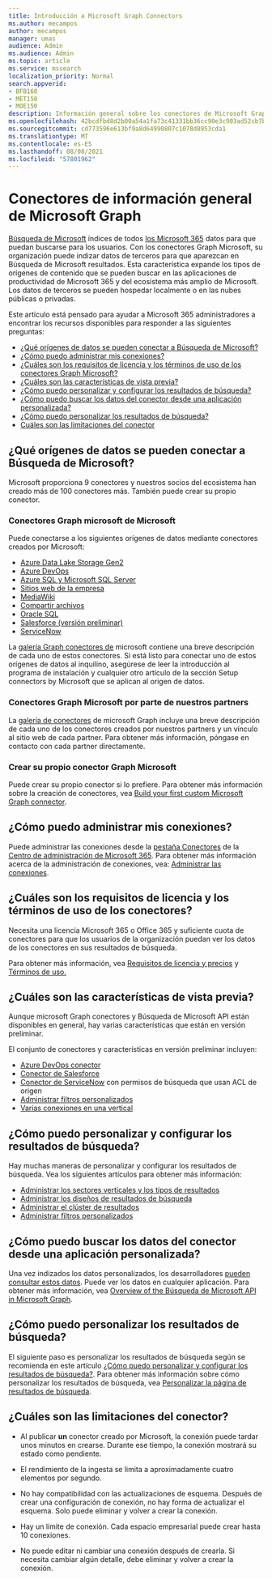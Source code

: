 ```yaml
---
title: Introducción a Microsoft Graph Connectors
ms.author: mecampos
author: mecampos
manager: umas
audience: Admin
ms.audience: Admin
ms.topic: article
ms.service: mssearch
localization_priority: Normal
search.appverid:
- BFB160
- MET150
- MOE150
description: Información general sobre los conectores de Microsoft Graph para Búsqueda de Microsoft
ms.openlocfilehash: 42bcdfbd8d2b00a54a1fa73c41331bb36cc90e3c903ad52cb7b37888a4fb317e
ms.sourcegitcommit: cd773596e613bf9a8d64990807c1078d8953cda1
ms.translationtype: MT
ms.contentlocale: es-ES
ms.lasthandoff: 08/08/2021
ms.locfileid: "57801962"
---
```

<!---Previous ms.author: monaray --->

# <a name="overview-of-microsoft-graph-connectors"></a>Conectores de información general de Microsoft Graph

[Búsqueda de Microsoft](./overview-microsoft-search.md) índices de todos [los Microsoft 365](https://www.microsoft.com/microsoft-365) datos para que puedan buscarse para los usuarios. Con los conectores Graph Microsoft, su organización puede indizar datos de terceros para que aparezcan en Búsqueda de Microsoft resultados. Esta característica expande los tipos de orígenes de contenido que se pueden buscar en las aplicaciones de productividad de Microsoft 365 y del ecosistema más amplio de Microsoft. Los datos de terceros se pueden hospedar localmente o en las nubes públicas o privadas.

<!---link Microsoft Graph reference in line 19 when we have access to relevant documentation--->

Este artículo está pensado para ayudar a Microsoft 365 administradores a encontrar los recursos disponibles para responder a las siguientes preguntas:

* [¿Qué orígenes de datos se pueden conectar a Búsqueda de Microsoft?](#what-data-sources-can-be-connected-to-microsoft-search)
* [¿Cómo puedo administrar mis conexiones?](#how-do-i-manage-my-connections)
* [¿Cuáles son los requisitos de licencia y los términos de uso de los conectores Graph Microsoft?](#what-are-the-license-requirements-and-terms-of-use-for-connectors)
* [¿Cuáles son las características de vista previa?](#what-are-the-preview-features)
* [¿Cómo puedo personalizar y configurar los resultados de búsqueda?](#how-do-i-customize-and-configure-search-results)
* [¿Cómo puedo buscar los datos del conector desde una aplicación personalizada?](#how-do-i-search-my-connector-data-from-a-custom-application)
* [¿Cómo puedo personalizar los resultados de búsqueda?](#how-do-i-customize-search-results)
* [Cuáles son las limitaciones del conector](#what-are-the-connector-limitations)

<!---Add Value, scenario, example, and/or graphic in December updates--->
<!---Probably remove architecture section below
## Architecture

The following architectural diagram of the Microsoft Graph platform shows how Graph connector content flows through content indexing to user results in [Microsoft Search](./overview-microsoft-search.md) clients. The rest of this section explains each of the key building blocks in the diagram.

![Diagram: on-premises and cloud-based data is pulled by connectors and indexed by the Microsoft Search API, and then the Microsoft Search service delivers the results to users.](media/connectors-overview/highlevel-connectors.png)
Graph connectors can pull data from cloud-based (SaaS) data sources and on-premises data stores. The above diagram shows connections to only two data sources, but you can add connections to up ten sources per tenant.

The Microsoft Graph Connectors API instantiates one connection per data source. Then, the API indexes and stores the data. Established connections interact with Microsoft Search, so users can get search results.

You can use the Microsoft 365 [admin center](https://admin.microsoft.com) to setup and manage any of the Graph connectors by Microsoft. The admin center has a simple user interface that makes it easy to establish the connection to your data source, and monitor connection status and utilization.

***Edit paragraph below***
To create a **connection** to a data source, admins need authenticated access to the data and the entire content repository. The data is fed to the graph connector service for indexing.--->

## <a name="what-data-sources-can-be-connected-to-microsoft-search"></a>¿Qué orígenes de datos se pueden conectar a Búsqueda de Microsoft?

Microsoft proporciona 9 conectores y nuestros socios del ecosistema han creado más de 100 conectores más. También puede crear su propio conector.

### <a name="microsoft-graph-connectors-by-microsoft"></a>Conectores Graph microsoft de Microsoft

Puede conectarse a los siguientes orígenes de datos mediante conectores creados por Microsoft:

<!---Add links below when new docs are created--->
* [Azure Data Lake Storage Gen2](azure-data-lake-connector.md)
* [Azure DevOps](azure-devops-connector.md)
* [Azure SQL y Microsoft SQL Server](MSSQL-connector.md)
* [Sitios web de la empresa](enterprise-web-connector.md)
* [MediaWiki](mediawiki-connector.md)
* [Compartir archivos](fileshare-connector.md)
* [Oracle SQL](OracleSQL-connector.md)
* [Salesforce (versión preliminar)](salesforce-connector.md)
* [ServiceNow](servicenow-connector.md)

La [galería Graph conectores de](https://www.microsoft.com/microsoft-search/connectors) microsoft contiene una breve descripción de cada uno de estos conectores. Si está listo para conectar uno de estos orígenes de datos [](configure-connector.md) al inquilino, asegúrese de leer la introducción al programa de instalación y cualquier otro artículo de la sección Setup connectors by Microsoft que se aplican al origen de datos.

### <a name="microsoft-graph-connectors-by-our-partners"></a>Conectores Graph Microsoft por parte de nuestros partners

La [galería de conectores](https://www.microsoft.com/microsoft-search/connectors) de microsoft Graph incluye una breve descripción de cada uno de los conectores creados por nuestros partners y un vínculo al sitio web de cada partner. Para obtener más información, póngase en contacto con cada partner directamente.

### <a name="build-your-own-microsoft-graph-connector"></a>Crear su propio conector Graph Microsoft

Puede crear su propio conector si lo prefiere. Para obtener más información sobre la creación de conectores, vea [Build your first custom Microsoft Graph connector](/graph/connecting-external-content-build-quickstart).

## <a name="how-do-i-manage-my-connections"></a>¿Cómo puedo administrar mis conexiones?

Puede administrar las conexiones desde la [pestaña Conectores](https://admin.microsoft.com/Adminportal/Home#/MicrosoftSearch/Connectors) de la [Centro de administración de Microsoft 365](https://admin.microsoft.com/). Para obtener más información acerca de la administración de conexiones, vea: [Administrar las conexiones](manage-connector.md).

## <a name="what-are-the-license-requirements-and-terms-of-use-for-connectors"></a>¿Cuáles son los requisitos de licencia y los términos de uso de los conectores?

Necesita una licencia Microsoft 365 o Office 365 y suficiente cuota de conectores para que los usuarios de la organización puedan ver los datos de los conectores en sus resultados de búsqueda.

Para obtener más información, vea [Requisitos de licencia y precios](licensing.md) y [Términos de uso.](terms-of-use.md)

## <a name="what-are-the-preview-features"></a>¿Cuáles son las características de vista previa?

Aunque microsoft Graph conectores y Búsqueda de Microsoft API están disponibles en general, hay varias características que están en versión preliminar.

El conjunto de conectores y características en versión preliminar incluyen:

* [Azure DevOps conector](azure-devops-connector.md)
* [Conector de Salesforce](salesforce-connector.md)
* [Conector de ServiceNow](servicenow-connector.md) con permisos de búsqueda que usan ACL de origen
* [Administrar filtros personalizados](custom-filters.md)
* [Varias conexiones en una vertical](customize-search-page.md#multiple-connections-in-a-vertical)

## <a name="how-do-i-customize-and-configure-search-results"></a>¿Cómo puedo personalizar y configurar los resultados de búsqueda?

Hay muchas maneras de personalizar y configurar los resultados de búsqueda. Vea los siguientes artículos para obtener más información:

* [Administrar los sectores verticales y los tipos de resultados](customize-search-page.md)
* [Administrar los diseños de resultados de búsqueda](customize-results-layout.md)
* [Administrar el clúster de resultados](result-cluster.md)
* [Administrar filtros personalizados](custom-filters.md)

## <a name="how-do-i-search-my-connector-data-from-a-custom-application"></a>¿Cómo puedo buscar los datos del conector desde una aplicación personalizada?

Una vez indizados los datos personalizados, los desarrolladores [pueden consultar estos datos](/graph/search-concept-custom-types). Puede ver los datos en cualquier aplicación. Para obtener más información, vea [Overview of the Búsqueda de Microsoft API in Microsoft Graph](/graph/search-concept-overview).

## <a name="how-do-i-customize-search-results"></a>¿Cómo puedo personalizar los resultados de búsqueda?

El siguiente paso es personalizar los resultados de búsqueda según se recomienda en este artículo [¿Cómo puedo personalizar y configurar los resultados de búsqueda?](#how-do-i-customize-and-configure-search-results). Para obtener más información sobre cómo personalizar los resultados de búsqueda, vea [Personalizar la página de resultados de búsqueda](customize-search-page.md).

## <a name="what-are-the-connector-limitations"></a>¿Cuáles son las limitaciones del conector?

* Al publicar **un** conector creado por Microsoft, la conexión puede tardar unos minutos en crearse. Durante ese tiempo, la conexión mostrará su estado como pendiente.

* El rendimiento de la ingesta se limita a aproximadamente cuatro elementos por segundo.

* No hay compatibilidad con las actualizaciones de esquema. Después de crear una configuración de conexión, no hay forma de actualizar el esquema. Solo puede eliminar y volver a crear la conexión.

* Hay un límite de conexión. Cada espacio empresarial puede crear hasta 10 conexiones.

* No puede editar ni cambiar una conexión después de crearla. Si necesita cambiar algún detalle, debe eliminar y volver a crear la conexión.
